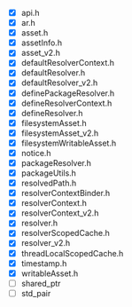 -[x] api.h
-[x] ar.h
-[x] asset.h
-[x] assetInfo.h
-[x] asset_v2.h
-[x] defaultResolverContext.h
-[x] defaultResolver.h
-[x] defaultResolver_v2.h
-[x] definePackageResolver.h
-[x] defineResolverContext.h
-[x] defineResolver.h
-[x] filesystemAsset.h
-[x] filesystemAsset_v2.h
-[x] filesystemWritableAsset.h
-[x] notice.h
-[x] packageResolver.h
-[x] packageUtils.h
-[x] resolvedPath.h
-[x] resolverContextBinder.h
-[x] resolverContext.h
-[x] resolverContext_v2.h
-[x] resolver.h
-[x] resolverScopedCache.h
-[x] resolver_v2.h
-[x] threadLocalScopedCache.h
-[x] timestamp.h
-[x] writableAsset.h
-[ ] shared_ptr
-[ ] std_pair
